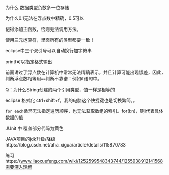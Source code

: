 



为什么 数据类型负数多一位存储

为什么0.1无法在浮点数中精确，0.5可以

记得添加主函数，否则无法调用方法。

使用三元运算符，里面所有的类型都要一致！



eclipse中三个双引号可以自动换行加字符串



printf可以指定格式输出



前面讲过了浮点数在计算机中常常无法精确表示，并且计算可能出现误差，因此，判断浮点数相等用`==`判断不靠谱：例如if语句中。



Q：为什么String创建的两个引用类型，值一样是相等的



eclipse 格式化 ctrl+shift+f，我的电脑这个快捷键也是切换繁简。。



`for each`循环无法指定遍历顺序，也无法获取数组的索引。for(i:n)，则i代表具体数据的值



JUnit 中 覆盖部分代码为黄色



JAVA项目的jdk升级/降级https://blog.csdn.net/aha_xigua/article/details/115870783



练习https://www.liaoxuefeng.com/wiki/1252599548343744/1255938912141568需要深入理解